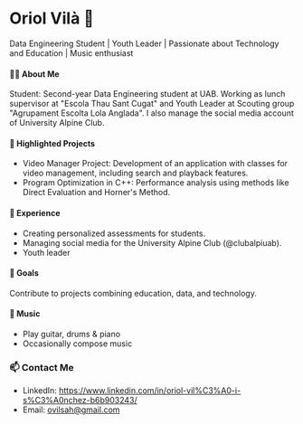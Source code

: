# Oriol Vilà 👋
Data Engineering Student | Youth Leader | Passionate about Technology and Education | Music enthusiast

#### 👨‍💻 About Me
Student: Second-year Data Engineering student at UAB. Working as lunch supervisor at "Escola Thau Sant Cugat" and Youth Leader at Scouting group "Agrupament Escolta Lola Anglada". I also manage the social media account of University Alpine Club.

#### 🌟 Highlighted Projects
- Video Manager Project: Development of an application with classes for video management, including search and playback features.
- Program Optimization in C++: Performance analysis using methods like Direct Evaluation and Horner's Method.

#### 💼 Experience
- Creating personalized assessments for students.
- Managing social media for the University Alpine Club (@clubalpiuab).
- Youth leader
  
#### 🎯 Goals
Contribute to projects combining education, data, and technology.

#### 🎵 Music  
- Play guitar, drums & piano 
- Occasionally compose music 


### 📫 Contact Me
- LinkedIn: https://www.linkedin.com/in/oriol-vil%C3%A0-i-s%C3%A0nchez-b6b903243/
- Email: ovilsah@gmail.com
